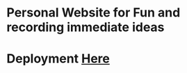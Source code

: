 # Personal Website for Fun and recording immediate ideas
# Deployment <a href="https://zhengzihao2002.github.io/HTML%20CSS/sample.html">Here</a>
